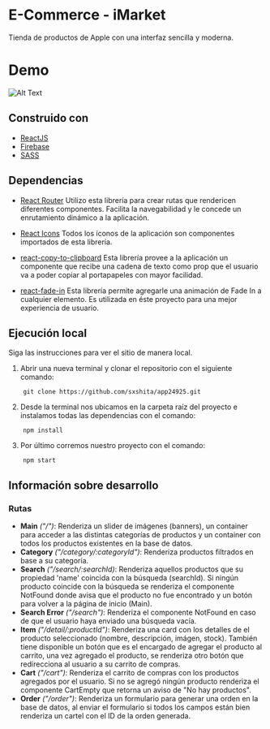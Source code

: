 # E-Commerce - iMarket

Tienda de productos de Apple con una interfaz sencilla y moderna.

# Demo
![Alt Text](https://www.canva.com/design/DAE7P8QbunE/AZVw8Wn7xJr9qgbwUNG8RA/watch)

## Construido con
* [ReactJS](https://reactjs.org/)
* [Firebase](https://firebase.google.com)
* [SASS](https://sass-lang.com/)

## Dependencias

* [React Router](https://reactrouter.com/docs/en/v6)
Utilizo esta librería para crear rutas que rendericen diferentes componentes. Facilita la navegabilidad y le concede un enrutamiento dinámico a la aplicación.

* [React Icons](https://react-icons.github.io/react-icons/)
Todos los íconos de la aplicación son componentes importados de esta librería.

* [react-copy-to-clipboard](https://www.npmjs.com/package/react-copy-to-clipboard)
Esta librería provee a la aplicación un componente que recibe una cadena de texto como prop que el usuario va a poder copiar al portapapeles con mayor facilidad.

* [react-fade-in](https://www.npmjs.com/package/react-fade-in)
Esta librería permite agregarle una animación de Fade In a cualquier elemento. Es utilizada en éste proyecto para una mejor experiencia de usuario.

## Ejecución local
Siga las instrucciones para ver el sitio de manera local.

1. Abrir una nueva terminal y clonar el repositorio con el siguiente comando:
```
    git clone https://github.com/sxshita/app24925.git
```

2. Desde la terminal nos ubicamos en la carpeta raíz del proyecto e instalamos todas las dependencias con el comando:
```
    npm install
```

3. Por último corremos nuestro proyecto con el comando:
```
    npm start
```

## Información sobre desarrollo
### Rutas
* **Main** *("/")*: Renderiza un slider de imágenes (banners), un container para acceder a las distintas categorías de productos y un container con todos los productos existentes en la base de datos.
* **Category** *("/category/:categoryId")*: Renderiza productos filtrados en base a su categoría.
* **Search** *("/search/:searchId)*: Renderiza aquellos productos que su propiedad 'name' coincida con la búsqueda (searchId). Si ningún producto coincide con la búsqueda se renderiza el componente NotFound donde avisa que el producto no fue encontrado y un botón para volver a la página de inicio (Main).
* **Search Error** *("/search")*: Renderiza el componente NotFound en caso de que el usuario haya enviado una búsqueda vacía.
* **Item** *("/detail/:productId")*: Renderiza una card con los detalles de el producto seleccionado (nombre, descripción, imágen, stock). También tiene disponible un botón que es el encargado de agregar el producto al carrito, una vez agregado el producto, se renderiza otro botón que redirecciona al usuario a su carrito de compras.
* **Cart** *("/cart")*: Renderiza el carrito de compras con los productos agregados por el usuario. Si no se agregó ningún producto renderiza el componente CartEmpty que retorna un aviso de "No hay productos".
* **Order** *("/order")*: Renderiza un formulario para generar una orden en la base de datos, al enviar el formulario si todos los campos están bien renderiza un cartel con el ID de la orden generada. 

